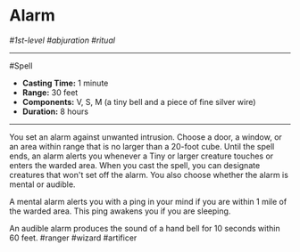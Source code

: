 # Alarm
*#1st-level #abjuration #ritual*
___ 
#Spell
- **Casting Time:** 1 minute
- **Range:** 30 feet
- **Components:** V, S, M (a tiny bell and a piece of fine silver wire)
- **Duration:** 8 hours
---
You set an alarm against unwanted intrusion. Choose a door, a window, or an area within range that is no larger than a 20-foot cube. Until the spell ends, an alarm alerts you whenever a Tiny or larger creature touches or enters the warded area. When you cast the spell, you can designate creatures that won't set off the alarm. You also choose whether the alarm is mental or audible.

A mental alarm alerts you with a ping in your mind if you are within 1 mile of the warded area. This ping awakens you if you are sleeping.

An audible alarm produces the sound of a hand bell for 10 seconds within 60 feet.
#ranger
#wizard
#artificer